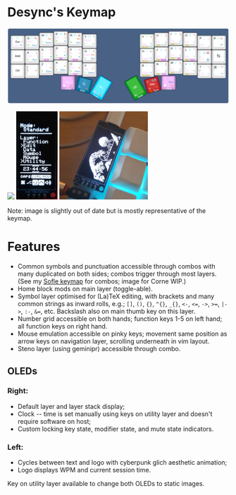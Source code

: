 # Desync's Keymap
![Layout](images/layout.png?raw=true)

<img src="./images/left.gif" height="200">   <img src="./images/right.jpg" height="200">   <img src="./images/waves.png" height="200">

Note: image is slightly out of date but is mostly representative of the keymap.

# Features
- Common symbols and punctuation accessible through combos with many duplicated on both sides; combos trigger through most layers. (See my [Sofle keymap](https://github.com/DesyncTheThird/sofle-keymap) for combos; image for Corne WIP.)
- Home block mods on main layer (toggle-able).
- Symbol layer optimised for (La)TeX editing, with brackets and many common strings as inward rolls, e.g.; `[]`, `()`, `{}`, `^{}`, `_{}`, `<-`, `<=`, `->`, `>=`, `|->`, `:-`, `&=`, etc. Backslash also on main thumb key on this layer.
- Number grid accessible on both hands; function keys 1-5 on left hand; all function keys on right hand.
- Mouse emulation accessible on pinky keys; movement same position as arrow keys on navigation layer, scrolling underneath in vim layout.
- Steno layer (using geminipr) accessible through combo.

## OLEDs
### Right:
- Default layer and layer stack display;
- Clock -- time is set manually using keys on utility layer and doesn't require software on host;
- Custom locking key state, modifier state, and mute state indicators.

### Left:
- Cycles between text and logo with cyberpunk glich aesthetic animation;
- Logo displays WPM and current session time.

Key on utility layer available to change both OLEDs to static images.



